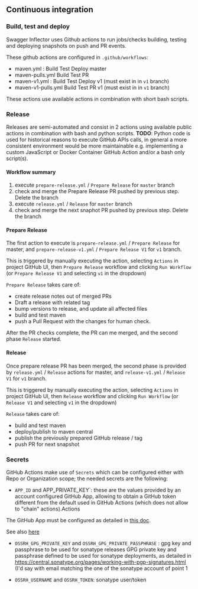 ## Continuous integration

### Build, test and deploy
Swagger Inflector uses Github actions to run jobs/checks building, testing and deploying snapshots on push and PR events.

These github actions are configured in `.github/workflows`:

* maven.yml : Build Test Deploy master
* maven-pulls.yml Build Test PR
* maven-v1.yml : Build Test Deploy v1 (must exist in in `v1` branch)
* maven-v1-pulls.yml Build Test PR v1 (must exist in in `v1` branch)


These actions use available actions in combination with short bash scripts.

### Release

Releases are semi-automated and consist in 2 actions using available public actions in combination with bash and python scripts.
**TODO**: Python code is used for historical reasons to execute GitHub APIs calls, in general a more consistent environment would
be more maintainable e.g. implementing a custom JavaScript or Docker Container GitHub Action and/or a bash only script(s).

#### Workflow summary

1. execute `prepare-release.yml` / `Prepare Release` for `master` branch
1. check and merge the Prepare Release PR pushed by previous step. Delete the branch
1. execute `release.yml` / `Release` for `master` branch
1. check and merge the next snaphot PR pushed by previous step. Delete the branch

#### Prepare Release

The first action to execute is `prepare-release.yml` / `Prepare Release` for master, and
`prepare-release-v1.yml` / `Prepare Release V1` for `v1` branch.

This is triggered by manually executing the action, selecting `Actions` in project GitHub UI, then `Prepare Release` workflow
and clicking `Run Workflow` (or `Prepare Release V1` and selecting `v1` in the dropdown)

`Prepare Release` takes care of:

* create release notes out of merged PRs
* Draft a release with related tag
* bump versions to release, and update all affected files
* build and test maven
* push a Pull Request with the changes for human check.

After the PR checks complete, the PR can me merged, and the second phase `Release` started.

#### Release

Once prepare release PR has been merged, the second phase is provided by `release.yml` / `Release` actions for master, and
`release-v1.yml` / `Release V1` for `v1` branch.

This is triggered by manually executing the action, selecting `Actions` in project GitHub UI, then `Release` workflow
and clicking `Run Workflow` (or `Release V1` and selecting `v1` in the dropdown)

`Release` takes care of:

* build and test maven
* deploy/publish to maven central
* publish the previously prepared GitHub release / tag
* push PR for next snapshot


### Secrets

GitHub Actions make use of `Secrets` which can be configured either with Repo or Organization scope; the needed secrets are the following:

* `APP_ID` and APP_PRIVATE_KEY`: these are the values provided by an account configured GitHub App, allowing to obtain a GitHub token
different from the default used in GitHub Actions (which does not allow to "chain" actions).Actions

The GitHub App must be configured as detailed in [this doc](https://github.com/peter-evans/create-pull-request/blob/master/docs/concepts-guidelines.md#authenticating-with-github-app-generated-tokens).

See also [here](https://github.com/peter-evans/create-pull-request/blob/master/docs/concepts-guidelines.md#triggering-further-workflow-runs)

* `OSSRH_GPG_PRIVATE_KEY` and `OSSRH_GPG_PRIVATE_PASSPHRASE` : gpg key and passphrase to be used for sonatype releases
GPG private key and passphrase defined to be used for sonatype deployments, as detailed in
https://central.sonatype.org/pages/working-with-pgp-signatures.html (I'd say with email matching the one  of the sonatype account of point 1

* `OSSRH_USERNAME` and `OSSRH_TOKEN`: sonatype user/token










